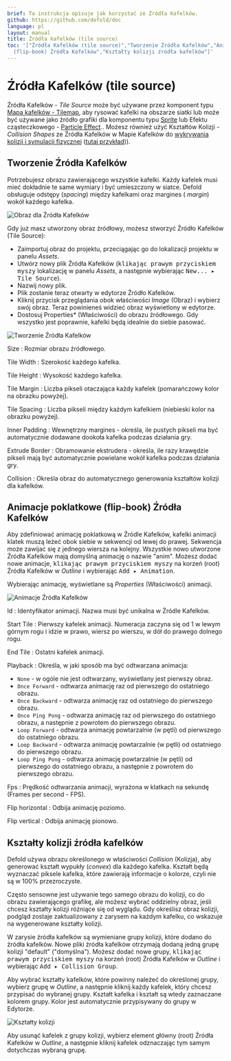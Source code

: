 ```yaml
---
brief: Ta instrukcja opisuje jak korzystać ze Źródła Kafelków.
github: https://github.com/defold/doc
language: pl
layout: manual
title: Źródła kafelków (tile source)
toc: '["Źródła Kafelków (tile source)","Tworzenie Źródła Kafelków","Animacje poklatkowe
  (flip-book) Źródła Kafelków","Kształty kolizji źródła kafelków"]'
---
```


# Źródła Kafelków (tile source)

Źródła Kafelków - *Tile Source* może być używane przez komponent typu [Mapa kafelków - Tilemap](/pl/manuals/tilemap), aby rysować kafelki na obszarze siatki lub może być używane jako źródło grafiki dla komponentu typu [Sprite](/pl/manuals/sprite) lub Efektu cząsteczkowego - [Particle Effect](/pl/manuals/particlefx).. Możesz również użyć Kształtów Kolizji - *Collision Shapes* ze Źródła Kafelków w Mapie Kafelków do [wykrywania kolizji i symulacji fizycznej](/pl/manuals/physics) ([tutaj przykład](/examples/tilemap/collisions/))).

## Tworzenie Źródła Kafelków

Potrzebujesz obrazu zawierającego wszystkie kafelki. Każdy kafelek musi mieć dokładnie te same wymiary i być umieszczony w siatce. Defold obsługuje odstępy (_spacing_) między kafelkami oraz margines ( _margin_) wokół każdego kafelka.

![Obraz dla Źródła Kafelków](/manuals/images/tilemap/small_map.png)

Gdy już masz utworzony obraz źródłowy, możesz stworzyć Źródło Kafelków (Tile Source):

- Zaimportuj obraz do projektu, przeciągając go do lokalizacji projektu w panelu *Assets*.
- Utwórz nowy plik Źródła Kafelków (<kbd>klikając prawym przyciskiem myszy</kbd> lokalizację w panelu *Assets*, a następnie wybierając <kbd>New... ▸ Tile Source</kbd>).
- Nazwij nowy plik.
- Plik zostanie teraz otwarty w edytorze Źródło Kafelków.
- Kliknij przycisk przeglądania obok właściwości *Image* (Obraz) i wybierz swój obraz. Teraz powinieneś widzieć obraz wyświetlony w edytorze.
- Dostosuj Properties* (Właściwości) do obrazu źródłowego. Gdy wszystko jest poprawnie, kafelki będą idealnie do siebie pasować.

![Tworzenie Źródła Kafelków](/manuals/images/tilemap/tilesource.png)

Size
: Rozmiar obrazu źródłowego.

Tile Width
: Szerokość każdego kafelka.

Tile Height
: Wysokość każdego kafelka.

Tile Margin
: Liczba pikseli otaczająca każdy kafelek (pomarańczowy kolor na obrazku powyżej).

Tile Spacing
: Liczba pikseli między każdym kafelkiem (niebieski kolor na obrazku powyżej).

Inner Padding
: Wewnętrzny margines - określa, ile pustych pikseli ma być automatycznie dodawane dookoła kafelka podczas działania gry.

Extrude Border
: Obramowanie ekstrudera - określa, ile razy krawędzie pikseli mają być automatycznie powielane wokół kafelka podczas działania gry.

Collision
: Określa obraz do automatycznego generowania kształtów kolizji dla kafelków.

## Animacje poklatkowe (flip-book) Źródła Kafelków

Aby zdefiniować animację poklatkową w Źródle Kafelków, kafelki animacji klatek muszą leżeć obok siebie w sekwencji od lewej do prawej. Sekwencja może zawijać się z jednego wiersza na kolejny. Wszystkie nowo utworzone Źródła Kafelków mają domyślną animację o nazwie "anim". Możesz dodać nowe animacje, <kbd>klikając prawym przyciskiem myszy</kbd> na korzeń (root) Źródła Kafelków w *Outline* i wybierając <kbd>Add ▸ Animation</kbd>.

Wybierając animację, wyświetlane są *Properties* (Właściwości) animacji.

![Animacje Źródła Kafelków](/manuals/images/tilemap/animation.png)

Id
: Identyfikator animacji. Nazwa musi być unikalna w Źródle Kafelków.

Start Tile
: Pierwszy kafelek animacji. Numeracja zaczyna się od 1 w lewym górnym rogu i idzie w prawo, wiersz po wierszu, w dół do prawego dolnego rogu.

End Tile
: Ostatni kafelek animacji.

Playback
: Określa, w jaki sposób ma być odtwarzana animacja:

  - `None` - w ogóle nie jest odtwarzany, wyświetlany jest pierwszy obraz.
  - `Once Forward` - odtwarza animację raz od pierwszego do ostatniego obrazu.
  - `Once Backward` - odtwarza animację raz od ostatniego do pierwszego obrazu.
  - `Once Ping Pong` - odtwarza animację raz od pierwszego do ostatniego obrazu, a następnie z powrotem do pierwszego obrazu.
  - `Loop Forward` - odtwarza animację powtarzalnie (w pętli) od pierwszego do ostatniego obrazu.
  - `Loop Backward` - odtwarza animację powtarzalnie (w pętli) od ostatniego do pierwszego obrazu.
  - `Loop Ping Pong` - odtwarza animację powtarzalnie (w pętli) od pierwszego do ostatniego obrazu, a następnie z powrotem do pierwszego obrazu.

Fps
: Prędkość odtwarzania animacji, wyrażona w klatkach na sekundę (Frames per second - FPS).

Flip horizontal
: Odbija animację poziomo.

Flip vertical
: Odbija animację pionowo.

## Kształty kolizji źródła kafelków

Defold używa obrazu określonego w właściwości *Collision* (Kolizja), aby generować kształt wypukły (_convex_) dla każdego kafelka. Kształt będą wyznaczać piksele kafelka, które zawierają informacje o kolorze, czyli nie są w 100% przezroczyste.

Często sensowne jest używanie tego samego obrazu do kolizji, co do obrazu zawierającego grafikę, ale możesz wybrać oddzielny obraz, jeśli chcesz kształty kolizji różniące się od wyglądu. Gdy określisz obraz kolizji, podgląd zostaje zaktualizowany z zarysem na każdym kafelku, co wskazuje na wygenerowane kształty kolizji.

W zarysie źródła kafelków są wymieniane grupy kolizji, które dodano do źródła kafelków. Nowe pliki źródła kafelków otrzymają dodaną jedną grupę kolizji "default" ("domyślna"). Możesz dodać nowe grupy, <kbd>klikając prawym przyciskiem myszy</kbd> na korzeń (root) Źródła Kafelków w *Outline* i wybierając <kbd>Add ▸ Collision Group</kbd>.

Aby wybrać kształty kafelków, które powinny należeć do określonej grupy, wybierz grupę w *Outline*, a następnie kliknij każdy kafelek, który chcesz przypisać do wybranej grupy. Kształt kafelka i kształt są wtedy zaznaczane kolorem grupy. Kolor jest automatycznie przypisywany do grupy w Edytorze.

![Kształty kolizji](/manuals/images/tilemap/collision.png)

Aby usunąć kafelek z grupy kolizji, wybierz element główny (root) Źródła Kafelków w *Outline*, a następnie kliknij kafelek odznaczając tym samym dotychczas wybraną grupę.